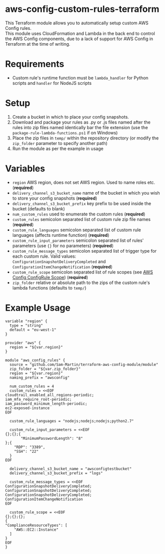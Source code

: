 # aws-config-custom-rules-terraform
This Terraform module allows you to automatically setup custom AWS Config rules.  
This module uses CloudFormation and Lambda in the back end to control the AWS Config components, due to a lack of support for AWS Config in Terraform at the time of writing.  

# Requirements  
* Custom rule's runtime function must be `lambda_handler` for Python scripts and `handler` for NodeJS scripts

# Setup
1. Create a bucket in which to place your config snapshots.
1. Download and package your rules as .py or .js files named after the rules into zip files named identically bar the file extension (use the `package-rule-lambda-functions.ps1` if on Windows)  
2. Place the zip files in `temp/` within the repository directory (or modify the `zip_folder` parameter to specify another path)  
3. Run the module as per the example in usage  

# Variables  

* `region` AWS region, does not set AWS region. Used to name roles etc. (**required**)  
* `delivery_channel_s3_bucket_name` name of the bucket in which you wish to store your config snapshots (**required**)  
* `delivery_channel_s3_bucket_prefix` key prefix to be used inside the bucket (defaults to blank)   
* `num_custom_rules` used to enumerate the custom rules (**required**)  
* `custom_rules` semicolon separated list of custom rule zip file names (**required**)  
* `custom_rule_languages` semicolon separated list of custom rule languages (affects runtime function) (**required**)
* `custom_rule_input_parameters` semicolon separated list of rules' parameters (use `{}` for no parameters) (**required**)  
* `custom_rule_message_types` semicolon separated list of trigger type for each custom rule. Valid values: `ConfigurationSnapshotDeliveryCompleted` and `ConfigurationItemChangeNotification` (**required**)  
* `custom_rule_scope` semicolon separated list of rule scopes (see [AWS Config ConfigRule Scope](http://docs.aws.amazon.com/AWSCloudFormation/latest/UserGuide/aws-properties-config-configrule-scope.html)) (**required**)
* `zip_folder` relative or absolute path to the zips of the custom rule's lambda functions (defaults to `temp/`)  


# Example Usage

```
variable "region" {
  type = "string"
  default = "eu-west-1"
}

provider "aws" {
  region = "${var.region}"
}

module "aws_config_rules" {
  source = "github.com/Sam-Martin/terraform-aws-config-module/module"
  zip_folder = "${var.zip_folder}"
  region = "${var.region}"
  naming_prefix = "awsconfig"

  num_custom_rules = 4
  custom_rules = <<EOF
cloudtrail_enabled_all_regions-periodic;
iam_mfa_require_root-periodic;
iam_password_minimum_length-periodic;
ec2-exposed-instance
EOF

  custom_rule_languages = "nodejs;nodejs;nodejs;python2.7"

  custom_rule_input_parameters = <<EOF
{};{};{
       "MinimumPasswordLength": "8"
};{
    "RDP": "3389",
    "SSH": "22"
  }
EOF

  delivery_channel_s3_bucket_name = "awsconfigtestbucket"
  delivery_channel_s3_bucket_prefix = "logs"

  custom_rule_message_types = <<EOF
ConfigurationSnapshotDeliveryCompleted;
ConfigurationSnapshotDeliveryCompleted;
ConfigurationSnapshotDeliveryCompleted;
ConfigurationItemChangeNotification
EOF

  custom_rule_scope = <<EOF
{};{};{};
{
"ComplianceResourceTypes": [
    "AWS::EC2::Instance"
  ]
}
EOF
}

```
